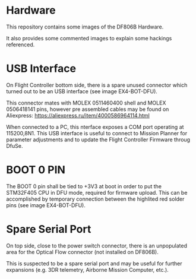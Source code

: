 # Hardware

This repository contains some images of the DF806B Hardware.

It also provides some commented images to explain some hackings referenced.

# USB Interface

On Flight Controller bottom side, there is a spare unused connector which turned out to be an USB interface (see image EX4-BOT-DFU).

This connector mates with MOLEX 0511460400 shell and MOLEX 0506418141 pins, however pre assembled cables may be found on Aliexpress: https://aliexpress.ru/item/4000586964114.html

When connected to a PC, this nterface exposes a COM port operating at 115200,8N1. This USB interface is useful to connect to Mission Planner for parameter adjustments and to update the Flight Controller Firmware throug DfuSe.

# BOOT 0 PIN 

The BOOT 0 pin shall be tied to +3V3 at boot in order to put the STM32F405 CPU in DFU mode, required for firmware upload. This can be accomplished by temporary connection between the highlited red solder pins (see image EX4-BOT-DFU). 

# Spare Serial Port

On top side, close to the power switch connector, there is an unpopulated area for the Optical Flow connector (not installed on DF806B).

This is suspected to be a spare serial port and may be useful for further expansions (e.g. 3DR telemetry, Airborne Mission Computer, etc.).
